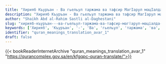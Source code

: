 ```yaml
---
title: "Хирияб Къуръан - Ва гьельул таржама ва тафсир МагӀарул мацІалда - ТӀоцебесеб жилд"
description: "Хирияб Къуръан - Ва гьельул таржама ва тафсир МагӀарул мацІалда - ТӀоцебесеб жилд"
author: "Shaikh Abd al-Rahim Sastli al-Daghestani"
slug: "хирияб-къуръан---ва-гьельул-таржама-ва-тафсир-магӏарул-маціалда---тӏоцебесеб-жилд"
keywords: ['Хирияб', 'Къуръан', '-', 'Ва', 'гьельул', 'таржама', 'ва', 'тафсир', 'МагӀарул', 'мацІалда', '-', 'ТӀоцебесеб', 'жилд', 'quran', 'meaning', 'translation', 'book', 'download', 'pdf', 'islam']
identifier: "quran_meanings_translation_avar_1"
draft: false
---
```


{{< bookReaderInternetArchive "quran_meanings_translation_avar_1" "https://qurancomplex.gov.sa/en/kfgqpc-quran-translate/">}}
